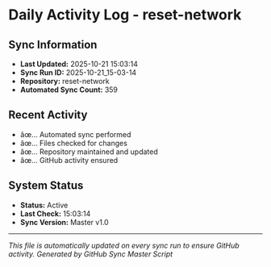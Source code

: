 ﻿# Daily Activity Log - reset-network

## Sync Information
- **Last Updated:** 2025-10-21 15:03:14
- **Sync Run ID:** 2025-10-21_15-03-14
- **Repository:** reset-network
- **Automated Sync Count:** 359

## Recent Activity
- âœ… Automated sync performed
- âœ… Files checked for changes
- âœ… Repository maintained and updated
- âœ… GitHub activity ensured

## System Status
- **Status:** Active
- **Last Check:** 15:03:14
- **Sync Version:** Master v1.0

---
*This file is automatically updated on every sync run to ensure GitHub activity.*
*Generated by GitHub Sync Master Script*
